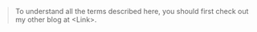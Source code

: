 <!-- Link: https://hashnode.com/draft/64ec7748ce91e7000f30bdfa -->

> To understand all the terms described here, you should first check out my other blog at &lt;Link&gt;.